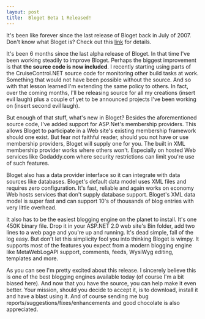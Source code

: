 ```yaml
---
layout: post
title:  Bloget Beta 1 Released!
---
```

It's been like forever since the last release of Bloget back in July of 2007. Don't know what Bloget is? Check out this [link](/bloget) for details. 

It's been 6 months since the last alpha release of Bloget. In that time I've been working steadily to improve Bloget. Perhaps the biggest improvement is that **the source code is now included**. I recently starting using parts of the CruiseControl.NET source code for monitoring other build tasks at work. Something that would not have been possible without the source. And so with that lesson learned I'm extending the same policy to others. In fact, over the coming months, I'll be releasing source for all my creations (insert evil laugh) plus a couple of yet to be announced projects I've been working on (insert second evil laugh).

But enough of that stuff, what's new in Bloget? Besides the aforementioned source code, I've added support for ASP.Net's membership providers. This allows Bloget to participate in a Web site's existing membership framework should one exist. But fear not faithful reader, should you not have or use membership providers, Bloget will supply one for you. The built in XML membership provider works where others won't. Especially on hosted Web services like Godaddy.com where security restrictions can limit you're use of such features.

Bloget also has a data provider interface so it can integrate with data sources like databases. Bloget's default data model uses XML files and requires zero configuration. It's fast, reliable and again works on economy Web hosts services that don't supply database support. Bloget's XML data model is super fast and can support 10's of thousands of blog entries with very little overhead.

It also has to be the easiest blogging engine on the planet to install. It's one 450K binary file. Drop it in your ASP.NET 2.0 web site's Bin folder, add two lines to a web page and you're up and running. It's dead simple, fall of the log easy. But don't let this simplicity fool you into thinking Bloget is wimpy. It supports most of the features you expect from a modern blogging engine like MetaWebLogAPI support, comments, feeds, WysiWyg editing, templates and more.

As you can see I'm pretty excited about this release. I sincerely believe this is one of the best blogging engines available today (of course I'm a bit biased here). And now that you have the source, you can help make it even better. Your mission, should you decide to accept it, is to download, install it and have a blast using it. And of course sending me bug reports/suggestions/fixes/enhancements and good chocolate is also appreciated.

